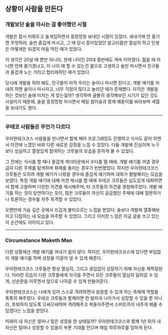 ## 상황이 사람을 만든다

### 개발보단 술을 마시는 걸 좋아했던 시절
개발은 잠시 미뤄두고 술게임하면서 흥청망청 보내던 시절이 있었다.
새내기때 안 즐기면 무엇하랴, 술만 즐겁게 마시고, 그 때 당시 흥미있었던 알고리즘만 열심히 하고 인생은 어떻게든 되겠지 마음 먹던 때가 있었다.

이 생각은 20살 때 뿐만 아니라, 현재 나이인 20대 중반때도 계속 이어졌다. 
젊을 때 아니면 언제 즐기겠냐고, 이 나이 때 할 수 있는건 몸으로 고생하고 술만 마시면서 친구들과 즐겁게 노는 거라고 합리화하던 때가 있었다.

당시에 개발을 하려 해도, 친구들이 아직 우리는 술이나 마시면 된다고, 개발 얘기를 꺼내려 하면 술이나 마시자고, 너무 걱정이 많다고 놀리던 때가 존재했다.
아직은 개발을 하는 것보단 술에 미치는 게 맞는걸까? 생각하며 골똘히 생각해보던 시기가 있던 것도 사실이기 때문에, 술을 흥청망청 마시면서 매일 참이슬과 함께 해돋이를 바라보며 세월을 보내기도 했다.
* * *
### 우테코 사람들은 무언가 다르다
우아한테크코스 사람들을 만나면서 함께 페어 프로그래밍도 진행하고 식사도 같이 하면서 이전에 느꼈던 바와 다른 새로운 감정을 느낄 수 있었다.
다들 개발에 진심이며 누구보다 성실하고 열정있게 참여하는 크루들의 모습을 흔하게 볼 수 있었다.

그 전에는 식사를 할 때나 즐겁게 게더타운에서 수다를 떨 때에, 개발 얘기를 꺼낼 경우 급히 다른 주제를 탐색하며 화제를 돌리는 경우가 빈번했었다.
하지만 우아한테크코스 크루들은 오히려 개발 얘기가 나왔을 경우에 즐겁게 얘기하며 대화가 활발해지는 모습을 보였다.
특정 개발 얘기에 대해 의견 제시를 할 때에 우테코 크루들은 심도있게 대화하면서 함께 고찰하며 다양한 의견을 제시해주며, 타 크루들의 의견을 경청해주었다.
개발 얘기를 하는 것이 당연하다는 듯이, 많은 크루들이 자신이 궁금했던 주제에 대해 질문하거나 토론하는 경우를 자주 목격할 수 있었다.

오랜만에 가슴 깊은 곳에서 뜨겁게 불타오르는 느낌을 받았다. 
술보다 개발에 열중해보자고 다짐하는 내 모습을 마주할 수 있었다.
그리고 이러한 느낌은 지금 글을 쓰고 있는 이 순간에도 이어지고 있다.
* * *
### Circumstance Maketh Man
다른 상황에선 개발 얘기를 꺼내기 쉽지 않다. 하지만, 우아한테크코스에 있다면 부담없이 개발 얘기를 하며 성장을 이끌어 낼 수 있게 해준다.

우아한테크코스 크루들은 항상 열심히, 그리고 끊임없이 성장하기 위해 자신을 채찍질한다. 
이러한 모습이 다른 크루들에게 자극을 주면서 모든 크루들이 열심히 달려갈 수 있게, 선순환을 이루면서 앞으로 나아갈 수 있게 만들어준다.

우아한테크코스는 나에게 있어 스스로 격려하면서 응원할 수 있게 하는 촉매제 역할을 톡톡히 해주었다.
우테코 크루들과 함께라면 한 발자국 나아가서 성장할 수 있을 뿐 아니라, 후퇴하지 않도록 으쌰으쌰하며 격려해주고 복돋아주면서 스퍼트까지 내주게 해줄 수 있겠다는 느낌을 받았다.

미래의 내 자신은 얼마나 많은 성장을 한 상태일까?
우아한테크코스와 함께 1년 뒤의 내 자신은 얼마나 성장할 수 있을지 부푼 기대를 안으며 매일 하루하루를 임하게 된다.
